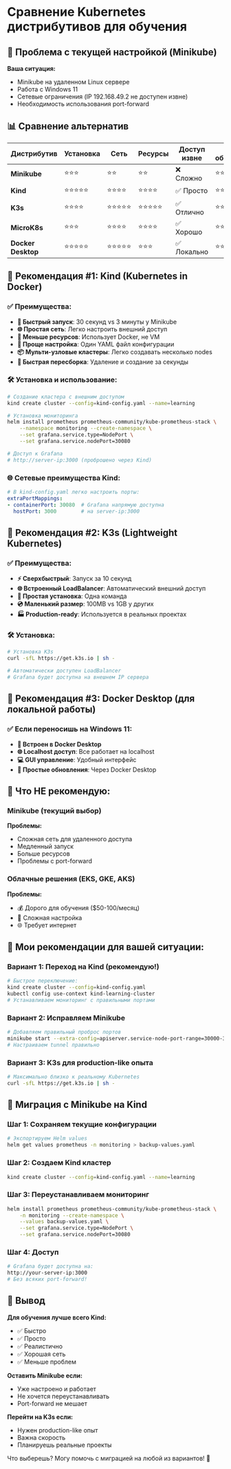 # Сравнение Kubernetes дистрибутивов для обучения

## 🤔 Проблема с текущей настройкой (Minikube)

**Ваша ситуация:**
- Minikube на удаленном Linux сервере
- Работа с Windows 11 
- Сетевые ограничения (IP 192.168.49.2 не доступен извне)
- Необходимость использования port-forward

## 📊 Сравнение альтернатив

| Дистрибутив | Установка | Сеть | Ресурсы | Доступ извне | Для обучения |
|-------------|-----------|------|---------|--------------|--------------|
| **Minikube** | ⭐⭐⭐ | ⭐⭐ | ⭐⭐ | ❌ Сложно | ⭐⭐⭐ |
| **Kind** | ⭐⭐⭐⭐⭐ | ⭐⭐⭐⭐ | ⭐⭐⭐⭐ | ✅ Просто | ⭐⭐⭐⭐⭐ |
| **K3s** | ⭐⭐⭐⭐ | ⭐⭐⭐⭐⭐ | ⭐⭐⭐⭐⭐ | ✅ Отлично | ⭐⭐⭐⭐ |
| **MicroK8s** | ⭐⭐⭐ | ⭐⭐⭐⭐ | ⭐⭐⭐⭐ | ✅ Хорошо | ⭐⭐⭐ |
| **Docker Desktop** | ⭐⭐⭐⭐⭐ | ⭐⭐⭐⭐⭐ | ⭐⭐⭐ | ✅ Локально | ⭐⭐⭐⭐ |

## 🥇 Рекомендация #1: Kind (Kubernetes in Docker)

### ✅ Преимущества:
- **🚀 Быстрый запуск**: 30 секунд vs 3 минуты у Minikube
- **🌐 Простая сеть**: Легко настроить внешний доступ
- **💾 Меньше ресурсов**: Использует Docker, не VM
- **🔧 Проще настройка**: Один YAML файл конфигурации
- **📦 Мульти-узловые кластеры**: Легко создавать несколько nodes
- **🔄 Быстрая пересборка**: Удаление и создание за секунды

### 🛠️ Установка и использование:

```bash
# Создание кластера с внешним доступом
kind create cluster --config=kind-config.yaml --name=learning

# Установка мониторинга 
helm install prometheus prometheus-community/kube-prometheus-stack \
    --namespace monitoring --create-namespace \
    --set grafana.service.type=NodePort \
    --set grafana.service.nodePort=30080

# Доступ к Grafana
# http://server-ip:3000 (проброшено через Kind)
```

### 🌐 Сетевые преимущества Kind:
```yaml
# В kind-config.yaml легко настроить порты:
extraPortMappings:
- containerPort: 30080  # Grafana напрямую доступна
  hostPort: 3000        # на server-ip:3000
```

## 🥈 Рекомендация #2: K3s (Lightweight Kubernetes)

### ✅ Преимущества:
- **⚡ Сверхбыстрый**: Запуск за 10 секунд
- **🌐 Встроенный LoadBalancer**: Автоматический внешний доступ
- **🔧 Простая установка**: Одна команда
- **💿 Маленький размер**: 100MB vs 1GB у других
- **🏭 Production-ready**: Используется в реальных проектах

### 🛠️ Установка:
```bash
# Установка K3s
curl -sfL https://get.k3s.io | sh -

# Автоматически доступен LoadBalancer
# Grafana будет доступна на внешнем IP сервера
```

## 🥉 Рекомендация #3: Docker Desktop (для локальной работы)

### ✅ Если переносишь на Windows 11:
- **🔧 Встроен в Docker Desktop**
- **🌐 Localhost доступ**: Все работает на localhost
- **💻 GUI управление**: Удобный интерфейс
- **🔄 Простые обновления**: Через Docker Desktop

## 🚫 Что НЕ рекомендую:

### Minikube (текущий выбор)
**Проблемы:**
- Сложная сеть для удаленного доступа
- Медленный запуск
- Больше ресурсов
- Проблемы с port-forward

### Облачные решения (EKS, GKE, AKS)  
**Проблемы:**
- 💰 Дорого для обучения ($50-100/месяц)
- 🔧 Сложная настройка
- 🌐 Требует интернет

## 🎯 Мои рекомендации для вашей ситуации:

### Вариант 1: Переход на Kind (рекомендую!)
```bash
# Быстрое переключение:
kind create cluster --config=kind-config.yaml
kubectl config use-context kind-learning-cluster
# Устанавливаем мониторинг с правильными портами
```

### Вариант 2: Исправляем Minikube
```bash
# Добавляем правильный проброс портов
minikube start --extra-config=apiserver.service-node-port-range=30000-32767
# Настраиваем tunnel правильно
```

### Вариант 3: K3s для production-like опыта
```bash
# Максимально близко к реальному Kubernetes
curl -sfL https://get.k3s.io | sh -
```

## 🔄 Миграция с Minikube на Kind

### Шаг 1: Сохраняем текущие конфигурации
```bash
# Экспортируем Helm values
helm get values prometheus -n monitoring > backup-values.yaml
```

### Шаг 2: Создаем Kind кластер
```bash
kind create cluster --config=kind-config.yaml --name=learning
```

### Шаг 3: Переустанавливаем мониторинг
```bash
helm install prometheus prometheus-community/kube-prometheus-stack \
    -n monitoring --create-namespace \
    --values backup-values.yaml \
    --set grafana.service.type=NodePort \
    --set grafana.service.nodePort=30080
```

### Шаг 4: Доступ
```bash
# Grafana будет доступна на:
http://your-server-ip:3000
# Без всяких port-forward!
```

## 🎯 Вывод

**Для обучения лучше всего Kind:**
- ✅ Быстро
- ✅ Просто  
- ✅ Реалистично
- ✅ Хорошая сеть
- ✅ Меньше проблем

**Оставить Minikube если:**
- Уже настроено и работает
- Не хочется переустанавливать
- Port-forward не мешает

**Перейти на K3s если:**
- Нужен production-like опыт
- Важна скорость
- Планируешь реальные проекты

Что выберешь? Могу помочь с миграцией на любой из вариантов! 🚀
